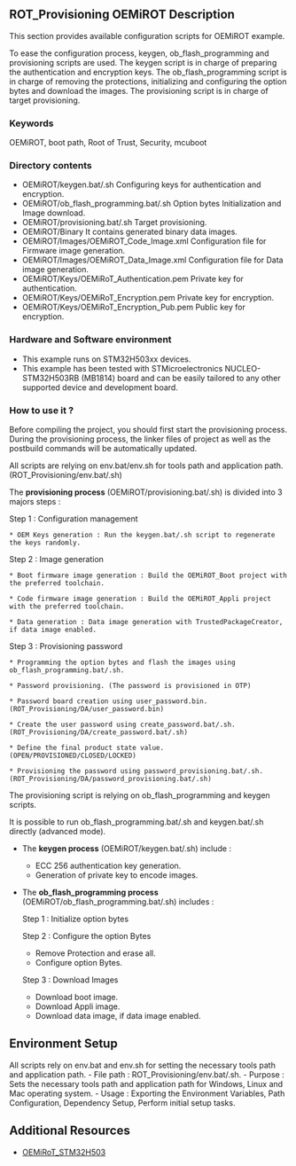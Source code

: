 ## <b>ROT_Provisioning OEMiROT Description</b>

This section provides available configuration scripts for OEMiROT example.

To ease the configuration process, keygen, ob_flash_programming and provisioning scripts are used.
The keygen script is in charge of preparing the authentication and encryption keys.
The ob_flash_programming script is in charge of removing the protections, initializing and configuring the option bytes and download the images.
The provisioning script is in charge of target provisioning.


### <b>Keywords</b>

OEMiROT, boot path, Root of Trust, Security, mcuboot


### <b>Directory contents</b>

- OEMiROT/keygen.bat/.sh                     Configuring keys for authentication and encryption.
- OEMiROT/ob_flash_programming.bat/.sh       Option bytes Initialization and Image download.
- OEMiROT/provisioning.bat/.sh               Target provisioning.
- OEMiROT/Binary                             It contains generated binary data images.
- OEMiROT/Images/OEMiROT_Code_Image.xml      Configuration file for Firmware image generation.
- OEMiROT/Images/OEMiROT_Data_Image.xml      Configuration file for Data image generation.
- OEMiROT/Keys/OEMiRoT_Authentication.pem    Private key for authentication.
- OEMiROT/Keys/OEMiRoT_Encryption.pem        Private key for encryption.
- OEMiROT/Keys/OEMiRoT_Encryption_Pub.pem    Public key for encryption.


### <b>Hardware and Software environment</b>

- This example runs on STM32H503xx devices.
- This example has been tested with STMicroelectronics NUCLEO-STM32H503RB (MB1814)
  board and can be easily tailored to any other supported device and development board.


### <b>How to use it ?</b>

Before compiling the project, you should first start the provisioning process. During the provisioning process, the linker files
of project as well as the postbuild commands will be automatically updated.

All scripts are relying on env.bat/env.sh for tools path and application path. (ROT_Provisioning/env.bat/.sh)

The **provisioning process** (OEMiROT/provisioning.bat/.sh) is divided into 3 majors steps :

  Step 1 : Configuration management

    * OEM Keys generation : Run the keygen.bat/.sh script to regenerate the keys randomly.

  Step 2 : Image generation

    * Boot firmware image generation : Build the OEMiROT_Boot project with the preferred toolchain.

    * Code firmware image generation : Build the OEMiROT_Appli project with the preferred toolchain.

    * Data generation : Data image generation with TrustedPackageCreator, if data image enabled.

  Step 3 : Provisioning password

    * Programming the option bytes and flash the images using ob_flash_programming.bat/.sh.

    * Password provisioning. (The password is provisioned in OTP)

    * Password board creation using user_password.bin. (ROT_Provisioning/DA/user_password.bin)

    * Create the user password using create_password.bat/.sh. (ROT_Provisioning/DA/create_password.bat/.sh)

    * Define the final product state value. (OPEN/PROVISIONED/CLOSED/LOCKED)

    * Provisioning the password using password_provisioning.bat/.sh. (ROT_Provisioning/DA/password_provisioning.bat/.sh)

The provisioning script is relying on ob_flash_programming and keygen scripts.

It is possible to run ob_flash_programming.bat/.sh and keygen.bat/.sh directly (advanced mode).

- The **keygen process** (OEMiROT/keygen.bat/.sh) include :

  * ECC 256 authentication key generation.
  * Generation of private key to encode images.

- The **ob_flash_programming process** (OEMiROT/ob_flash_programming.bat/.sh) includes :

  Step 1 : Initialize option bytes

  Step 2 : Configure the option Bytes

    * Remove Protection and erase all.
    * Configure option Bytes.

  Step 3 : Download Images

    * Download boot image.
    * Download Appli image.
    * Download data image, if data image enabled.


## Environment Setup

  All scripts rely on env.bat and env.sh for setting the necessary tools path and application path.
    - File path : ROT_Provisioning/env.bat/.sh.
    - Purpose : Sets the necessary tools path and application path for Windows, Linux and Mac operating system.
    - Usage : Exporting the Environment Variables, Path Configuration, Dependency Setup, Perform initial setup tasks.


## Additional Resources

  * [OEMiRoT_STM32H503](https://wiki.st.com/stm32mcu/wiki/Security:How_to_start_with_OEMiRoT_on_STM32H503)
